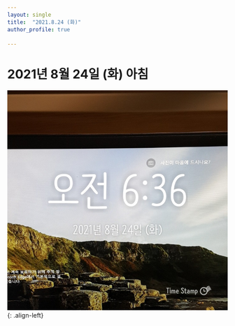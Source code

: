 ```yaml
---
layout: single
title:  "2021.8.24 (화)"
author_profile: true

---
```


# 2021년 8월 24일 (화) 아침
![image](/assets/images/morning/20210824.jpg)
{: .align-left}
